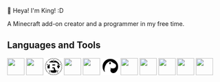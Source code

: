 👋 Heya! I'm King! :D

A Minecraft add-on creator and a programmer in my free time.

## Languages and Tools
<p align="left">
  <img width="40" height="40" src="https://cdn.jsdelivr.net/gh/devicons/devicon@latest/icons/typescript/typescript-original.svg" />
  <img width="40" height="40" src="https://cdn.jsdelivr.net/gh/devicons/devicon@latest/icons/javascript/javascript-original.svg" />
  <img width="40" height="40" src=".github/rust.png" />
  <img width="40" height="40" src="https://cdn.jsdelivr.net/gh/devicons/devicon@latest/icons/java/java-original.svg" />
  <img width="40" height="40" src="https://cdn.jsdelivr.net/gh/devicons/devicon@latest/icons/cplusplus/cplusplus-original.svg" />
  
  <img width="40" height="40" src=".github/denojs.png" />
  <img width="40" height="40" src="https://cdn.jsdelivr.net/gh/devicons/devicon@latest/icons/vscode/vscode-original.svg" />
  <img width="40" height="40" src="https://cdn.jsdelivr.net/gh/devicons/devicon@latest/icons/visualstudio/visualstudio-original.svg" />
  <img width="40" height="40" src="https://cdn.jsdelivr.net/gh/devicons/devicon@latest/icons/clion/clion-original.svg" />
  <img width="40" height="40" src="https://cdn.jsdelivr.net/gh/devicons/devicon@latest/icons/intellij/intellij-original.svg" />
  <img width="40" height="40" src="https://cdn.jsdelivr.net/gh/devicons/devicon@latest/icons/xcode/xcode-original.svg" />
</p>
<!---
DarkGamerYT/DarkGamerYT is a ✨ special ✨ repository because its `README.md` (this file) appears on your GitHub profile.
You can click the Preview link to take a look at your changes.
--->
